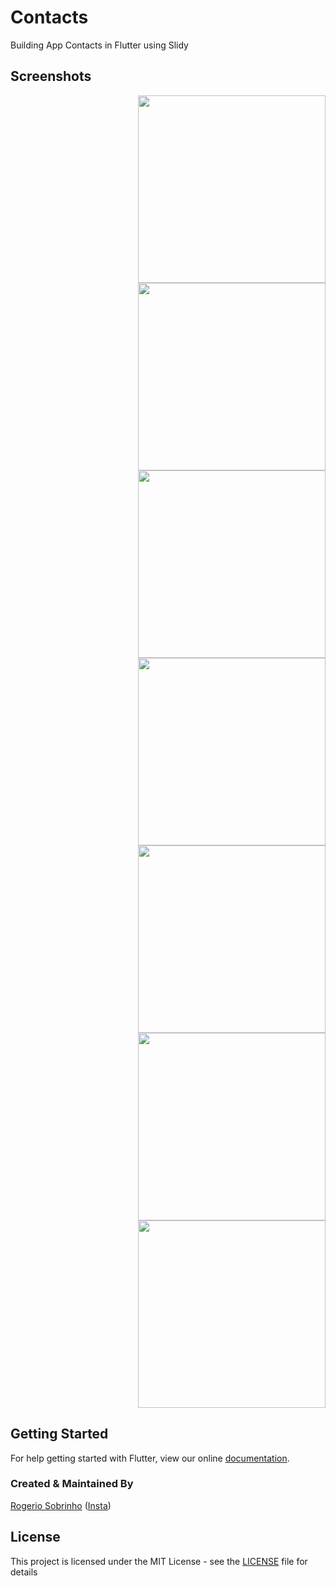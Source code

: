 # Contacts

Building App Contacts in Flutter using Slidy

## Screenshots

<div style="text-align: right">
<img src="https://user-images.githubusercontent.com/7838718/65740177-3f2f8e00-e0be-11e9-9f48-38bebaf9992c.png" height="300em">
<img src="https://user-images.githubusercontent.com/7838718/65928452-6515a500-e3d4-11e9-9ac4-ca17dc8ec8a5.png" height="300em">
<img src="https://user-images.githubusercontent.com/7838718/65928453-6515a500-e3d4-11e9-8d80-57912115036b.png" height="300em">
<img src="https://user-images.githubusercontent.com/7838718/65928454-65ae3b80-e3d4-11e9-9643-d058a0f7e5e3.png" height="300em">
<img src="https://user-images.githubusercontent.com/7838718/65928455-65ae3b80-e3d4-11e9-8a18-ef5e64852443.png" height="300em">
<img src="https://user-images.githubusercontent.com/7838718/65928456-65ae3b80-e3d4-11e9-9945-09561d3375e8.png" height="300em">
<img src="https://user-images.githubusercontent.com/7838718/65928457-65ae3b80-e3d4-11e9-8a97-e93dca312c1b.png" height="300em">
</div>

## Getting Started

For help getting started with Flutter, view our online
[documentation](https://flutter.io/).

### Created & Maintained By

[Rogerio Sobrinho](https://github.com/RogerioSobrinho)
([Insta](https://www.instagram.com/rogerioa.sobrinho))

## License

This project is licensed under the MIT License - see the [LICENSE](LICENSE) file for details
